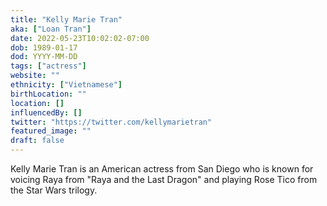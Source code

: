 ```yaml
---
title: "Kelly Marie Tran"
aka: ["Loan Tran"]
date: 2022-05-23T10:02:02-07:00
dob: 1989-01-17
dod: YYYY-MM-DD
tags: ["actress"]
website: ""
ethnicity: ["Vietnamese"]
birthLocation: ""
location: []
influencedBy: []
twitter: "https://twitter.com/kellymarietran"
featured_image: ""
draft: false
---
```


Kelly Marie Tran is an American actress from San Diego who is known for voicing Raya from "Raya and the Last Dragon"
and playing Rose Tico from the Star Wars trilogy.
